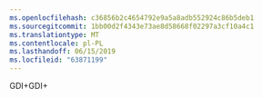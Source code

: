 ```yaml
---
ms.openlocfilehash: c36856b2c4654792e9a5a8adb552924c86b5deb1
ms.sourcegitcommit: 1bb00d2f4343e73ae8d58668f02297a3cf10a4c1
ms.translationtype: MT
ms.contentlocale: pl-PL
ms.lasthandoff: 06/15/2019
ms.locfileid: "63871199"
---
```

<span data-ttu-id="5f1bb-101">GDI+</span><span class="sxs-lookup"><span data-stu-id="5f1bb-101">GDI+</span></span>